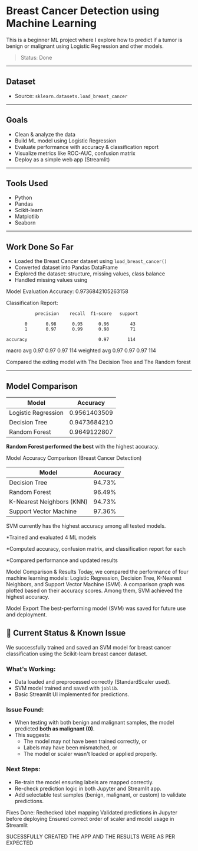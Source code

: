 #  Breast Cancer Detection using Machine Learning

This is a beginner ML project where I explore how to predict if a tumor is benign or malignant using Logistic Regression and other models.

>  Status: Done

---

##  Dataset
- Source: `sklearn.datasets.load_breast_cancer`

---

##  Goals
-  Clean & analyze the data
-  Build ML model using Logistic Regression
-  Evaluate performance with accuracy & classification report
-  Visualize metrics like ROC-AUC, confusion matrix
-  Deploy as a simple web app (Streamlit)

---

##  Tools Used
- Python
- Pandas
- Scikit-learn
- Matplotlib
- Seaborn

---

## Work Done So Far

-  Loaded the Breast Cancer dataset using `load_breast_cancer()`
-  Converted dataset into Pandas DataFrame
-  Explored the dataset: structure, missing values, class balance
-  Handled missing values using

Model Evaluation
 Accuracy: 0.9736842105263158

 Classification Report:

               precision    recall  f1-score   support

           0       0.98      0.95      0.96        43
           1       0.97      0.99      0.98        71

    accuracy                           0.97       114
   macro avg       0.97      0.97      0.97       114
weighted avg       0.97      0.97      0.97       114

Compared the exiting model with The Decision Tree and The Random forest


---

## Model Comparison

| Model               | Accuracy     |
|--------------------|--------------|
| Logistic Regression| 0.9561403509 |
| Decision Tree      | 0.9473684210 |
| Random Forest      | 0.9649122807 |

 **Random Forest performed the best** with the highest accuracy.


Model Accuracy Comparison (Breast Cancer Detection)

| Model                     | Accuracy   |
| ------------------------- | ---------- |
| Decision Tree             | 94.73%     |
| Random Forest             | 96.49%     |
| K-Nearest Neighbors (KNN) | 94.73%     |
| Support Vector Machine    | 97.36%     |

 SVM currently has the highest accuracy among all tested models.

*Trained and evaluated 4 ML models

*Computed accuracy, confusion matrix, and classification report for each

*Compared performance and updated results 


Model Comparison & Results
Today, we compared the performance of four machine learning models: Logistic Regression, Decision Tree, K-Nearest Neighbors, and Support Vector Machine (SVM). A comparison graph was plotted based on their accuracy scores. Among them, SVM achieved the highest accuracy.

Model Export
The best-performing model (SVM) was saved for future use and deployment.

## 🔧 Current Status & Known Issue

We successfully trained and saved an SVM model for breast cancer classification using the Scikit-learn breast cancer dataset.

###  What's Working:
- Data loaded and preprocessed correctly (StandardScaler used).
- SVM model trained and saved with `joblib`.
- Basic Streamlit UI implemented for predictions.

###  Issue Found:
- When testing with both benign and malignant samples, the model predicted **both as malignant (0)**.
- This suggests:
  - The model may not have been trained correctly, or
  - Labels may have been mismatched, or
  - The model or scaler wasn't loaded or applied properly.

### Next Steps:
- Re-train the model ensuring labels are mapped correctly.
- Re-check prediction logic in both Jupyter and Streamlit app.
- Add selectable test samples (benign, malignant, or custom) to validate predictions.


Fixes Done:
Rechecked label mapping
Validated predictions in Jupyter before deploying
Ensured correct order of scaler and model usage in Streamlit

SUCESSFULLY CREATED THE APP AND THE RESULTS WERE AS PER EXPECTED





 
